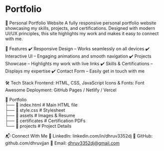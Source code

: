 # Portfolio

🚀 Personal Portfolio Website
A fully responsive personal portfolio website showcasing my skills, projects, and certifications. Designed with modern UI/UX principles, this site highlights my work and makes it easy to connect with me.

🌟 Features
✔️ Responsive Design – Works seamlessly on all devices
✔️ Interactive UI – Engaging animations and smooth navigation
✔️ Projects Showcase – Highlights my work with live links
✔️ Skills & Certifications – Displays my expertise
✔️ Contact Form – Easily get in touch with me

🛠️ Tech Stack
Frontend: HTML, CSS, JavaScript
Icons & Fonts: Font Awesome
Deployment: GitHub Pages / Netlify / Vercel

📁 Portfolio  
 ├── 📄 index.html   # Main HTML file  
 ├── 🎨 style.css    # Stylesheet  
 ├── 📁 assets       # Images & Resume  
 ├── 📂 certificates # Certification PDFs  
 └── 📂 projects     # Project Details  

📬 Connect With Me
💼 LinkedIn: linkedin.com/in/dhruv3352dj
🐙 GitHub: github.com/dhruvjjan
📧 Email: dhruv3352dj@gmail.com

